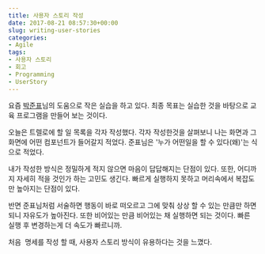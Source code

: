 ```yaml
---
title: 사용자 스토리 작성
date: 2017-08-21 08:57:30+00:00
slug: writing-user-stories
categories:
- Agile
tags:
- 사용자 스토리
- 회고
- Programming
- UserStory
---
```


요즘 [박준표](mailto://pyopark@pyopark.com)님의 도움으로 작은 실습을 하고 있다. 최종 목표는 실습한 것을 바탕으로 교육 프로그램을 만들어 보는 것이다.

오늘은 트렐로에 할 일 목록을 각자 작성했다. 각자 작성한것을 살펴보니 나는 화면과 그 화면에 어떤 컴포넌트가 들어갈지 적었다. 준표님은 '누가 어떤일을 할 수 있다(왜)'는 식으로 적었다.

내가 작성한 방식은 정밀하게 적지 않으면 마음이 답답해지는 단점이 있다. 또한, 어디까지 자세히 적을 것인가 하는 고민도 생긴다. 빠르게 실행하지 못하고 머리속에서 복잡도만 높아지는 단점이 있다.

반면 준표님처럼 서술하면 행동이 바로 떠오르고 그에 맞춰 상상 할 수 있는 만큼만 하면 되니 자유도가 높아진다. 또한 비어있는 만큼 비어있는 채 실행하면 되는 것이다. 빠른 실행 후 변경하는게 더 속도가 빠르니까.

처음  명세를 작성 할 때, 사용자 스토리 방식이 유용하다는 것을 느꼈다.
